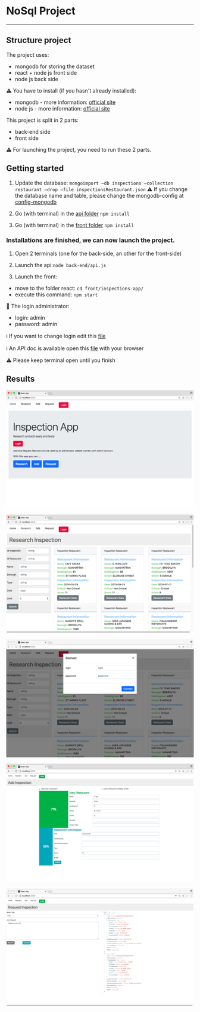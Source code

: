 # NoSql Project
------

## Structure project
The project uses:
- mongodb for storing the dataset
- react + node js front side
- node js back side

:warning: You have to install (if you hasn't already installed):
- mongodb - more information: [official site](https://www.mongodb.com/)
- node js - more information: [official site](https://nodejs.org/en/)

This project is split in 2 parts:
- back-end side
- front side

:warning: For launching the project, you need to run these 2 parts.

## Getting started

1. Update the database: ```
  mongoimport –db inspections –collection restaurant –drop –file inspectionsRestaurant.json ```
:warning: If you change the database name and table, please change the mongodb-config at [config-mongodb](/back-end/mongodb-config.json)


2. Go (with terminal) in the [api folder](/back-end) ```npm install```

3. Go (with terminal) in the [front folder](/front/inspections-app) ```npm install```

### Installations are finished, we can now launch the project.

1. Open 2 terminals (one for the back-side, an other for the front-side)

2. Launch the api:```node back-end/api.js ```

3. Launch the front:
- move to the folder react: ```cd front/inspections-app/ ```
- execute this command:  ``` npm start ```

:cop: The login administrator:
- login: admin
- password: admin

:information_source: If you want to change login edit this  [file](/front/inspection-app/src/config/login.json)  

:information_source: An API doc is available open this [file](/doc/api/index.html) with your browser  

:warning: Please keep terminal open until you finish

## Results

![Alt text](/screens/screen01.jpeg?raw=true "")

![Alt text](/screens/screen02.jpeg?raw=true "")

![Alt text](/screens/screen03.jpeg?raw=true "")

![Alt text](/screens/screen04.jpeg?raw=true "")

![Alt text](/screens/screen05.jpeg?raw=true "")
